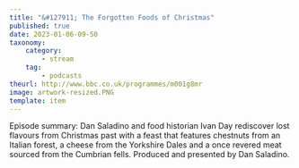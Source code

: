 ```yaml
---
title: "&#127911; The Forgotten Foods of Christmas"
published: true
date: 2023-01-06-09-50
taxonomy:
    category:
        - stream
    tag:
        - podcasts
theurl: http://www.bbc.co.uk/programmes/m001g8mr
image: artwork-resized.PNG
template: item
---
```


Episode summary: Dan Saladino and food historian Ivan Day rediscover lost flavours from Christmas past with a feast that features chestnuts from an Italian forest, a cheese from the Yorkshire Dales and a once revered meat sourced from the Cumbrian fells. Produced and presented by Dan Saladino.
